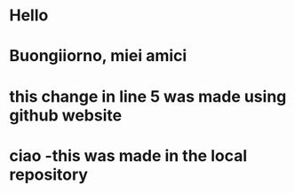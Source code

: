 # Hello

# Buongiiorno, miei amici

# this change in line 5 was made using github website

# ciao -this was made in the local repository
